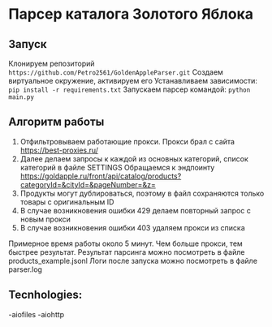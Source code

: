 # Парсер каталога Золотого Яблока 

## Запуск

Клонируем репозиторий 
```https://github.com/Petro2561/GoldenAppleParser.git```
Создаем виртуальное окружение, активируем его
Устанавливаем зависимости:
 ```pip install -r requirements.txt```
Запускаем парсер командой:
``` python main.py ```

## Алгоритм работы

1. Отфильтровываем работающие прокси. Прокси брал с сайта https://best-proxies.ru/
2. Далее делаем запросы к каждой из основных категорий, список категорий в файле SETTINGS
Обращаемся к эндпоинту https://goldapple.ru/front/api/catalog/products?categoryId=&cityId=&pageNumber=&z=
3. Продукты могут дублироваться, поэтому в файл сохраняются только товары с оригинальным ID
4. В случае возникновения ошибки 429 делаем повторный запрос с новым прокси
5. В случае возникновения ошибки 403 удаляем прокси из списка


Примерное время работы около 5 минут. Чем больше прокси, тем быстрее результат.
Результат парсинга можно посмотреть в файле products_example.jsonl
Логи после запуска можно посмотреть в файле parser.log

## Tecnhologies:
-aiofiles
-aiohttp